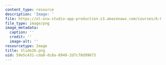 ```yaml
---
content_type: resource
description: 'Image: '
file: https://ol-ocw-studio-app-production.s3.amazonaws.com/courses/6-004-computation-structures-spring-2017/59e5c431cda8dc8a89492d7c78d99673_Slide26.png
file_type: image/png
image_metadata:
  caption: ''
  credit: ''
  image-alt: ''
resourcetype: Image
title: Slide26.png
uid: 59e5c431-cda8-dc8a-8949-2d7c78d99673
---
```

